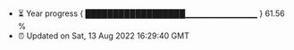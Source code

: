 - ⏳ Year progress { ██████████████████▁▁▁▁▁▁▁▁▁▁▁▁ } 61.56 %
- ⏰ Updated on Sat, 13 Aug 2022 16:29:40 GMT

